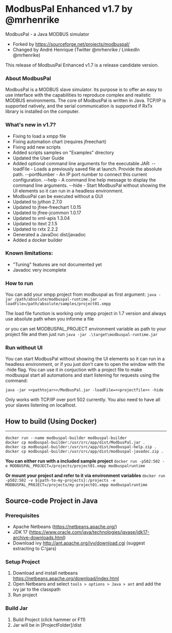 # ModbusPal Enhanced v1.7 by @mrhenrike
ModbusPal - a Java MODBUS simulator
- Forked by https://sourceforge.net/projects/modbuspal/
- Changed by André Henrique (Twitter @mrhenrike / LinkedIn @mrhenrike)

This release of ModbusPal Enhanced v1.7 is a release candidate version.

### About ModbusPal
ModbusPal is a MODBUS slave simulator. Its purpose is to offer an easy to use interface with the capabilities to reproduce complex and realistic MODBUS environments. The core of ModbusPal is written in Java. TCP/IP is supported natively, and the serial communication is supported if RxTx library is installed on the computer.

### What's new in v1.7?
- Fixing to load a xmpp file
- Fixing automation chart (requires jfreechart)
- Fixing add new scripts
- Added scripts samples on "Examples" directory
- Updated the User Guide
- Added optional command line arguments for the executable JAR:
    --loadFile - Loads a previously saved file at launch. Provide the absolute path.
    --portNumber - An IP port number to connect this current configuration.
    --help - A command line help message to display the command line arguments.
    --hide - Start ModbusPal without showing the UI elements so it can run in a headless environment.
- ModbusPal can be executed without a GUI
- Updated to jython 2.7.0
- Updated to jfree-freechart 1.0.15 
- Updated to jfree-jcommon 1.0.17 
- Updated to xml-apis 1.3.04
- Updated to itext 2.1.5 
- Updated to rxtx 2.2.2
- Generated a JavaDoc dist/javadoc
- Added a docker builder

### Known limitations:
- "Tuning" features are not documented yet
- Javadoc very incomplete

### How to run
You can add your xmpp project from modbuspal as first argument:
`java -jar /path/absolute/modbuspal-runtime.jar -loadFile=/path/absolute/samples/project01.xmpp`

The load file function is working only xmpp project in 1.7 version and always use absolute path when you informe a file

or you can set MODBUSPAL_PROJECT environment variable as path to your project file and then just run
`java -jar .\target\modbuspal-runtime.jar`

### Run without UI ###

You can start ModbusPal without showing the UI elements so it can run in a headless environment, or if you just don't care to open the window with the -hide flag. You can use it in conjuction with a project file to make modbuspal start all automations and start listening for requests using the command:
```
java -jar <<pathtojar>>/ModbusPal.jar -loadFile=<<projectfile>> -hide
```
Only works with TCP/IP over port 502 currently. You also need to have all your slaves listening on localhost.

## How to build (Using Docker) ##
--------------------------------------
```docker build -t modbuspal-builder .
docker run --name modbuspal-builder modbuspal-builder
docker cp modbuspal-builder:/usr/src/app/dist/ModbusPal.jar .
docker cp modbuspal-builder:/usr/src/app/dist/modbuspal-help.zip .
docker cp modbuspal-builder:/usr/src/app/dist/modbuspal-javadoc.zip .
```

__You can either run with a included sample project__
`docker run -p502:502 -e MODBUSPAL_PROJECT=/projects/project01.xmpp modbuspalruntime`

__Or mount your project and refer to it via environment variables__
`docker run -p502:502 -v ${path-to-my-projects}:/projects -e MODBUSPAL_PROJECT=/projects/my-project01.xmpp modbuspalruntime`

## Source-code Project in Java
### Prerequisites ###
- Apache Netbeans (https://netbeans.apache.org/)
- JDK 17 (https://www.oracle.com/java/technologies/javase/jdk17-archive-downloads.html)
- Download ivy http://ant.apache.org/ivy/download.cgi (suggest extracting to C:\jars)

### Setup Project ###
1. Download and install netbeans https://netbeans.apache.org/download/index.html
1. Open Netbeans and select `tools > options > Java > ant` and add the ivy jar to the classpath
1. Run project

### Build Jar ###
1. Build Project (click hammer or F11)
1. Jar will be in [ProjectFolder]/dist

